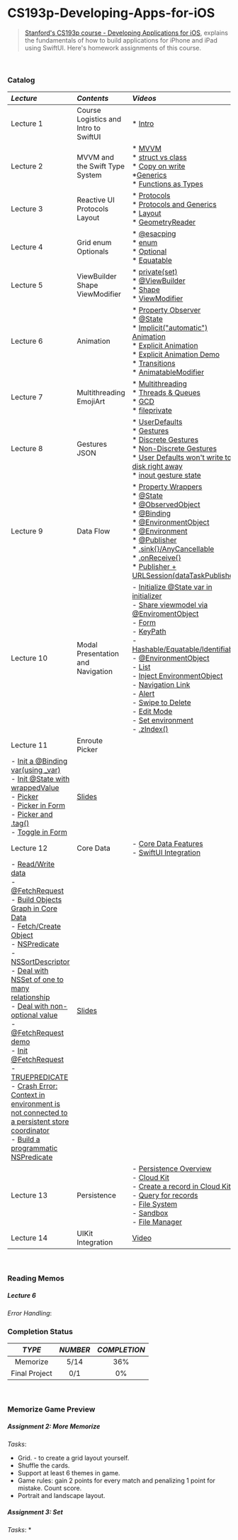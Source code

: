 # CS193p-Developing-Apps-for-iOS
 
> [Stanford's CS193p course - Developing Applications for iOS](https://cs193p.sites.stanford.edu/), explains the fundamentals of how to build applications for iPhone and iPad using SwiftUI. Here's homework assignments of this course.
<br>

### Catalog
| _Lecture_ | _Contents_ | _Videos_ | _Others_ |
| :-- | :-- | :-- | :-- | 
| Lecture 1 | Course Logistics and Intro to SwiftUI | * [Intro](https://youtu.be/jbtqIBpUG7g) | [Slides](https://cs193p.sites.stanford.edu/sites/g/files/sbiybj16636/files/media/file/l1.pdf) |
| Lecture 2 | MVVM and the Swift Type System | * [MVVM](https://youtu.be/4GjXq2Sr55Q?t=40) <br> * [struct vs class](https://youtu.be/4GjXq2Sr55Q?t=1205)<br>  * [Copy on write](https://youtu.be/4GjXq2Sr55Q?t=1248)<br> *[Generics](https://youtu.be/4GjXq2Sr55Q?t=1730)<br> * [Functions as Types](https://youtu.be/4GjXq2Sr55Q?t=1971) | [Slides](https://cs193p.sites.stanford.edu/sites/g/files/sbiybj16636/files/media/file/l2.pdf)<br> [Reading 1](https://cs193p.sites.stanford.edu/sites/g/files/sbiybj16636/files/media/file/r1.pdf)<br> [Assignment 1](https://cs193p.sites.stanford.edu/sites/g/files/sbiybj16636/files/media/file/a1.pdf) |
| Lecture 3 | Reactive UI Protocols Layout | * [Protocols](https://youtu.be/SIYdYpPXil4?t=2065)<br> * [Protocols and Generics](https://youtu.be/SIYdYpPXil4?t=2694)<br> * [Layout](https://youtu.be/SIYdYpPXil4?t=3176)<br> * [GeometryReader](https://youtu.be/SIYdYpPXil4?t=4207) | [Slides](https://cs193p.sites.stanford.edu/sites/g/files/sbiybj16636/files/media/file/l3_0.pdf) |
| Lecture 4 | Grid enum Optionals | * [@esacping](https://www.youtube.com/watch?v=eHEeWzFP6O4&feature=youtu.be&t=515)<br> * [enum](https://youtu.be/eHEeWzFP6O4?t=1973)<br> * [Optional](https://youtu.be/eHEeWzFP6O4?t=2453)<br> * [Equatable](https://youtu.be/eHEeWzFP6O4?t=3808) | [Slides](https://cs193p.sites.stanford.edu/sites/g/files/sbiybj16636/files/media/file/l4.pdf)<br> [Reading 2](https://cs193p.sites.stanford.edu/sites/g/files/sbiybj16636/files/media/file/r2_0.pdf)<br> [Assignment 2](https://cs193p.sites.stanford.edu/sites/g/files/sbiybj16636/files/media/file/a2_0.pdf)  |
| Lecture 5 | ViewBuilder Shape ViewModifier | * [private(set)](https://youtu.be/oDKDGCRdSHc?t=282)<br> * [@ViewBuilder](https://youtu.be/oDKDGCRdSHc?t=725)<br> * [Shape](https://youtu.be/oDKDGCRdSHc?t=1226)<br> * [ViewModifier](https://youtu.be/oDKDGCRdSHc?t=2555) | [Slides](https://cs193p.sites.stanford.edu/sites/g/files/sbiybj16636/files/media/file/lecture_5.pdf) |
| Lecture 6 | Animation | * [Property Observer](https://youtu.be/3krC2c56ceQ?t=43)<br> * [@State](https://youtu.be/3krC2c56ceQ?t=119)<br> * [Implicit("automatic") Animation](https://youtu.be/3krC2c56ceQ?t=716)<br> * [Explicit Animation](https://youtu.be/3krC2c56ceQ?t=1048)<br> * [Explicit Animation Demo](https://youtu.be/3krC2c56ceQ?t=3055)<br> * [Transitions](https://youtu.be/3krC2c56ceQ?t=1253)<br> * [AnimatableModifier](https://youtu.be/3krC2c56ceQ?t=3856) | [Slides](https://cs193p.sites.stanford.edu/sites/g/files/sbiybj16636/files/media/file/lecture_6.pdf)<br> [Reading 3](https://cs193p.sites.stanford.edu/sites/g/files/sbiybj16636/files/media/file/reading_3.pdf)<br> [Assignment 3](https://cs193p.sites.stanford.edu/sites/g/files/sbiybj16636/files/media/file/assignment_3.pdf) |
| Lecture 7 | Multithreading EmojiArt | * [Multithreading](https://youtu.be/tmx-OwkBWxA?t=378)<br> * [Threads & Queues](https://youtu.be/tmx-OwkBWxA?t=474)<br> * [GCD](https://youtu.be/tmx-OwkBWxA?t=716)<br> * [fileprivate](https://youtu.be/tmx-OwkBWxA?t=2822) | [Slides](https://cs193p.sites.stanford.edu/sites/g/files/sbiybj16636/files/media/file/lecture_7_0.pdf) |
| Lecture 8 | Gestures JSON | * [UserDefaults](https://youtu.be/mz-rNLWJ0bk?t=175)<br> * [Gestures](https://youtu.be/mz-rNLWJ0bk?t=526)<br> * [Discrete Gestures](https://youtu.be/mz-rNLWJ0bk?t=694)<br>  * [Non-Discrete Gestures](https://youtu.be/mz-rNLWJ0bk?t=757)<br> * [User Defaults won't write to disk right away](https://youtu.be/mz-rNLWJ0bk?t=2397)<br> * [inout gesture state](https://youtu.be/mz-rNLWJ0bk?t=3906) | [Slides](https://cs193p.sites.stanford.edu/sites/g/files/sbiybj16636/files/media/file/lecture_8.pdf)<br> [Assignment 4](https://cs193p.sites.stanford.edu/sites/g/files/sbiybj16636/files/media/file/a4_0.pdf)<br> [Assignment 5](https://cs193p.sites.stanford.edu/sites/g/files/sbiybj16636/files/media/file/assignment_5.pdf) |
| Lecture 9 | Data Flow | * [Property Wrappers](https://youtu.be/0i152oA3T3s?t=60)<br> * [@State](https://youtu.be/0i152oA3T3s?t=376)<br> * [@ObservedObject](https://youtu.be/0i152oA3T3s?t=443)<br> * [@Binding](https://youtu.be/0i152oA3T3s?t=492)<br> * [@EnvironmentObject](https://youtu.be/0i152oA3T3s?t=746)<br> * [@Environment](https://youtu.be/0i152oA3T3s?t=934)<br> * [@Publisher](https://youtu.be/0i152oA3T3s?t=1108)<br> * [.sink{}/AnyCancellable](https://youtu.be/0i152oA3T3s?t=2212)<br> * [.onReceive{}](https://youtu.be/0i152oA3T3s?t=2570)<br> * [Publisher + URLSession(dataTaskPublisher)](https://youtu.be/0i152oA3T3s?t=2698) | [Slides](https://cs193p.sites.stanford.edu/sites/g/files/sbiybj16636/files/media/file/l9_0.pdf) |
| Lecture 10 | Modal Presentation and Navigation | -   [Initialize @State var in initializer](https://youtu.be/CKexGQuIO7E?t=213)<br> -   [Share viewmodel via @EnviromentObject](https://youtu.be/CKexGQuIO7E?t=1011)<br> -   [Form](https://youtu.be/CKexGQuIO7E?t=1648)<br> -   [KeyPath](https://youtu.be/CKexGQuIO7E?t=2005)<br> -   [Hashable/Equatable/Identifiable](https://youtu.be/CKexGQuIO7E?t=3278)<br> -   [@EnvironmentObject](https://youtu.be/CKexGQuIO7E?t=3728)<br> -   [List](https://youtu.be/CKexGQuIO7E?t=3830)<br> -   [Inject EnvironmentObject](https://youtu.be/CKexGQuIO7E?t=3861)<br> -   [Navigation Link](https://youtu.be/CKexGQuIO7E?t=4033)<br> -   [Alert](https://youtu.be/CKexGQuIO7E?t=4785)<br> -   [Swipe to Delete](https://youtu.be/CKexGQuIO7E?t=5331)<br> -   [Edit Mode](https://youtu.be/CKexGQuIO7E?t=5467)<br> -   [Set environment](https://youtu.be/CKexGQuIO7E?t=5663)<br> -   [.zIndex()](https://youtu.be/CKexGQuIO7E?t=6102)| [Slides](https://cs193p.sites.stanford.edu/sites/g/files/sbiybj16636/files/media/file/l10.pdf)<br> [Assignment 6](https://cs193p.sites.stanford.edu/sites/g/files/sbiybj16636/files/media/file/a6.pdf) |
| Lecture 11 | Enroute Picker 
|-   [Init a @Binding var(using \_var)](https://youtu.be/fCfC6m7XUew?t=1558)<br>-   [Init @State with wrappedValue](https://youtu.be/fCfC6m7XUew?t=1770)<br>-   [Picker](https://youtu.be/fCfC6m7XUew?t=1861)<br>-   [Picker in Form](https://youtu.be/fCfC6m7XUew?t=2155)<br>-   [Picker and .tag()](https://youtu.be/fCfC6m7XUew?t=2680)<br>-   [Toggle in Form](https://youtu.be/fCfC6m7XUew?t=2904)| [Slides](https://cs193p.sites.stanford.edu/sites/g/files/sbiybj16636/files/media/file/l11.pdf) |
| Lecture 12 | Core Data | - [Core Data Features](https://youtu.be/yOhyOpXvaec?t=265)<br>-   [SwiftUI Integration](https://youtu.be/yOhyOpXvaec?t=304)<br>
-   [Read/Write data](https://youtu.be/yOhyOpXvaec?t=737)<br>-   [@FetchRequest](https://youtu.be/yOhyOpXvaec?t=1009)<br>-   [Build Objects Graph in Core Data](https://youtu.be/yOhyOpXvaec?t=1610)<br>-   [Fetch/Create Object](https://youtu.be/yOhyOpXvaec?t=2361)<br>-   [NSPredicate](https://youtu.be/yOhyOpXvaec?t=2442)<br>-   [NSSortDescriptor](https://youtu.be/yOhyOpXvaec?t=2521)<br>-   [Deal with NSSet of one to many relationship](https://youtu.be/yOhyOpXvaec?t=3255)<br>-   [Deal with non-optional value](https://youtu.be/yOhyOpXvaec?t=3499)<br>-   [@FetchRequest demo](https://youtu.be/yOhyOpXvaec?t=3762)<br>-   [Init @FetchRequest](https://youtu.be/yOhyOpXvaec?t=3926)<br>-   [TRUEPREDICATE](https://youtu.be/yOhyOpXvaec?t=4884)<br>-   [Crash Error: Context in environment is not connected to a persistent store coordinator](https://youtu.be/yOhyOpXvaec?t=5160)<br>-   [Build a programmatic NSPredicate](https://youtu.be/yOhyOpXvaec?t=5406)| [Slides](https://cs193p.sites.stanford.edu/sites/g/files/sbiybj16636/files/media/file/l12.pdf) |
| Lecture 13 | Persistence |-   [Persistence Overview](https://youtu.be/fTNPRhGGP-0?t=112)<br>-   [Cloud Kit](https://youtu.be/fTNPRhGGP-0?t=332)<br>-   [Create a record in Cloud Kit](https://youtu.be/fTNPRhGGP-0?t=840)<br>-   [Query for records](https://youtu.be/fTNPRhGGP-0?t=1173)<br>-   [File System](https://youtu.be/fTNPRhGGP-0?t=1319)<br>-   [Sandbox](https://youtu.be/fTNPRhGGP-0?t=1452)<br>-   [File Manager](https://youtu.be/fTNPRhGGP-0?t=1610)| [Slides](https://cs193p.sites.stanford.edu/sites/g/files/sbiybj16636/files/media/file/l13.pdf) |
| Lecture 14 | UIKit Integration | [Video](https://youtu.be/GRX5Dha_Clw)| [Slides](https://cs193p.sites.stanford.edu/sites/g/files/sbiybj16636/files/media/file/l14.pdf) |
<br>

### Reading Memos

##### Lecture 6
_Error Handling_:
<br>

### Completion Status
| _TYPE_ | _NUMBER_ | _COMPLETION_ |
| :-: | :-: | :-: |
| Memorize | 5/14 | 36% |
| Final Project | 0/1 | 0% |
<br>

### Memorize Game Preview

##### Assignment 2:  More Memorize 
_Tasks_:
* Grid. - to create a grid layout yourself.
* Shuffle the cards.
* Support at least 6 themes in game.
* Game rules: gain 2 points for every match and penalizing 1 point for mistake. Count score.
* Portrait and landscape layout.


##### Assignment 3: Set
_Tasks_:
* 
